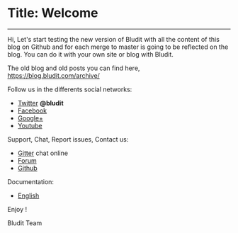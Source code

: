 # Title: Welcome
<!-- Date: 2017-07-15 22:00:00 -->
---
Hi,
Let's start testing the new version of Bludit with all the content of this blog on Github and for each merge to master is going to be reflected on the blog. You can do it with your own site or blog with Bludit.

The old blog and old posts you can find here, https://blog.bludit.com/archive/

Follow us in the differents social networks:
* [Twitter](https://twitter.com/bludit) **@bludit**
* [Facebook](https://www.facebook.com/bluditcms)
* [Google+](https://plus.google.com/+Bluditcms)
* [Youtube](https://www.youtube.com/channel/UCuLu0Z_CHBsTiYTDz129x9Q)

Support, Chat, Report issues, Contact us:
* [Gitter](https://gitter.im/dignajar/bludit) chat online
* [Forum](https://forum.bludit.org)
* [Github](https://github.com/dignajar/bludit)

Documentation:
* [English](https://docs.bludit.com/en/)

Enjoy !

Bludit Team
